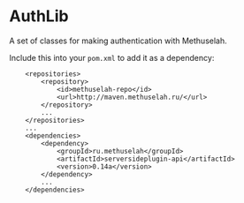 # AuthLib
A set of classes for making authentication with Methuselah.

Include this into your ```pom.xml``` to add it as a dependency:
```
	<repositories>
		<repository>
			<id>methuselah-repo</id>
			<url>http://maven.methuselah.ru/</url>
		</repository>
		...
	</repositories>
	...
	<dependencies>
		<dependency>
			<groupId>ru.methuselah</groupId>
			<artifactId>serversideplugin-api</artifactId>
			<version>0.14a</version>
		</dependency>
		...
	</dependencies>
```
